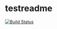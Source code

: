 # testreadme
[![Build Status](https://travis-ci.org/jrburke/requirejs.png)](https://travis-ci.org/jrburke/requirejs)
